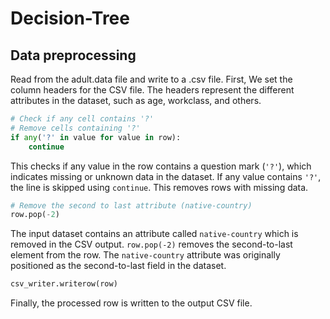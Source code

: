 # Decision-Tree

## Data preprocessing

Read from the adult.data file and write to a .csv file. First, We set the column headers for the CSV file. The headers represent the different attributes in the dataset, such as age, workclass, and others.

```python
# Check if any cell contains '?'
# Remove cells containing '?'
if any('?' in value for value in row):
    continue
```

This checks if any value in the row contains a question mark (`'?'`), which indicates missing or unknown data in the dataset. If any value contains `'?'`, the line is skipped using `continue`. This removes rows with missing data.

```python
# Remove the second to last attribute (native-country)
row.pop(-2)
```

The input dataset contains an attribute called `native-country` which is removed in the CSV output. `row.pop(-2)` removes the second-to-last element from the row. The `native-country` attribute was originally positioned as the second-to-last field in the dataset.

```python
csv_writer.writerow(row)
```

Finally, the processed row is written to the output CSV file.